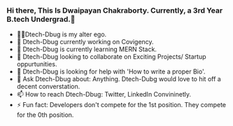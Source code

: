 ### Hi there, This Is Dwaipayan Chakraborty. Currently, a 3rd Year B.tech Undergrad.👋


<!--
**Dtech-Dbug/Dtech-Dbug** is a ✨ _special_ ✨ repository because its `README.md` (this file) appears on your GitHub profile.

Here are some ideas to get you started:-->

- 🧙‍♂️Dtech-Dbug is my alter ego.
- 🔭 Dtech-Dbug currently working on Covigency.
- 🌱 Dtech-Dbug is currently learning MERN Stack.
- 👯 Dtech-Dbug looking to collaborate on Exciting Projects/ Startup oppurtunities.
- 🤔 Dtech-Dbug is looking for help with 'How to write a proper Bio'.
- 💬 Ask Dtech-Dbug about: Anything. Dtech-Dubg would love to hit off a decent converstation.
- 📫 How to reach Dtech-Dbug: Twitter, LinkedIn Convininetly.
- ⚡ Fun fact: Developers don't compete for the 1st position. They compete for the 0th position.

